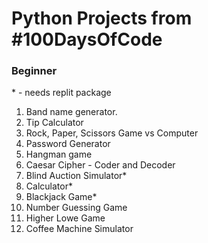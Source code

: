 # Python Projects from #100DaysOfCode

### Beginner
\* \- needs replit package

1. Band name generator.
2. Tip Calculator
3. Rock, Paper, Scissors Game vs Computer
4. Password Generator
5. Hangman game
6. Caesar Cipher - Coder and Decoder
7. Blind Auction Simulator*
8. Calculator*
9. Blackjack Game*
10. Number Guessing Game
11. Higher Lowe Game
12. Coffee Machine Simulator

